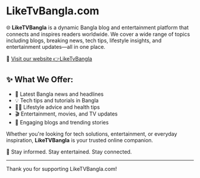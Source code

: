 # LikeTvBangla.com

🌐 **LikeTVBangla** is a dynamic Bangla blog and entertainment platform that connects and inspires readers worldwide. We cover a wide range of topics including blogs, breaking news, tech tips, lifestyle insights, and entertainment updates—all in one place.

🔗 [Visit our website 👉LikeTvBangla](https://www.liketvbangla.com)

## ✨ What We Offer:
- 📰 Latest Bangla news and headlines
- 💡 Tech tips and tutorials in Bangla
- 🧘‍♀️ Lifestyle advice and health tips
- 🎬 Entertainment, movies, and TV updates
- 📝 Engaging blogs and trending stories

Whether you're looking for tech solutions, entertainment, or everyday inspiration, **LikeTVBangla** is your trusted online companion.

📢 Stay informed. Stay entertained. Stay connected.

---

Thank you for supporting LikeTVBangla.com!
